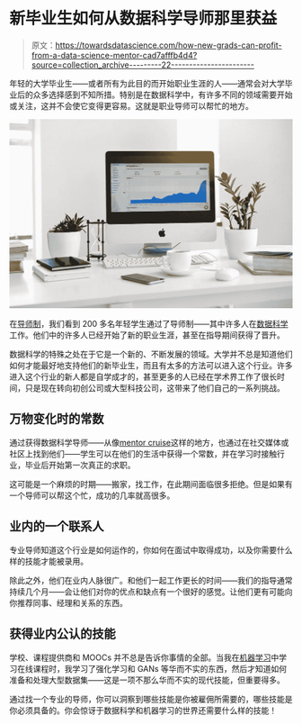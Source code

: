 # 新毕业生如何从数据科学导师那里获益

> 原文：<https://towardsdatascience.com/how-new-grads-can-profit-from-a-data-science-mentor-cad7afffb4d4?source=collection_archive---------22----------------------->

年轻的大学毕业生——或者所有为此目的而开始职业生涯的人——通常会对大学毕业后的众多选择感到不知所措。特别是在数据科学中，有许多不同的领域需要开始或关注，这并不会使它变得更容易。这就是职业导师可以帮忙的地方。

![](img/1df24d0096d3e15e7d5d88f5e1734055.png)

在[导师制](https://mentorcruise.com)，我们看到 200 多名年轻学生通过了导师制——其中许多人在[数据科学](https://mentorcruise.com/filter/DataScience/)工作。他们中的许多人已经开始了新的职业生涯，甚至在指导期间获得了晋升。

数据科学的特殊之处在于它是一个新的、不断发展的领域。大学并不总是知道他们如何才能最好地支持他们的新毕业生，而且有太多的方法可以进入这个行业。许多进入这个行业的新人都是自学成才的，甚至更多的人已经在学术界工作了很长时间，只是现在转向初创公司或大型科技公司，这带来了他们自己的一系列挑战。

## 万物变化时的常数

通过获得数据科学导师——从像[mentor cruise](https://mentorcruise.com)这样的地方，也通过在社交媒体或社区上找到他们——学生可以在他们的生活中获得一个常数，并在学习时接触行业，毕业后开始第一次真正的求职。

这可能是一个麻烦的时期——搬家，找工作，在此期间面临很多拒绝。但是如果有一个导师可以帮这个忙，成功的几率就高很多。

## 业内的一个联系人

专业导师知道这个行业是如何运作的，你如何在面试中取得成功，以及你需要什么样的技能才能被录用。

除此之外，他们在业内人脉很广。和他们一起工作更长的时间——我们的指导通常持续几个月——会让他们对你的优点和缺点有一个很好的感觉。让他们更有可能向你推荐同事、经理和关系的东西。

## 获得业内公认的技能

学校、课程提供商和 MOOCs 并不总是告诉你事情的全部。当我在[机器学习](https://mentorcruise.com/filter/MachineLearning/)中学习在线课程时，我学习了强化学习和 GANs 等华而不实的东西，然后才知道如何准备和处理大型数据集——这是一项不那么华而不实的现代技能，但重要得多。

通过找一个专业的导师，你可以洞察到哪些技能是你被雇佣所需要的，哪些技能是你必须具备的。你会惊讶于数据科学和机器学习的世界还需要什么样的技能！